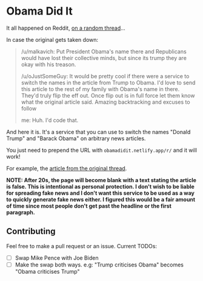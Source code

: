# Obama Did It

It all happened on Reddit, [on a random thread][reddit-thread]...

In case the original gets taken down:

> /u/malkavich: Put President Obama's name there and Republicans would have lost
> their collective minds, but since its trump they are okay with his treason.
>
> /u/oJustSomeGuy: It would be pretty cool if there were a service to switch the
> names in the article from Trump to Obama. I'd love to send this article to the
> rest of my family with Obama's name in there. They'd truly flip the eff out.
> Once flip out is in full force let them know what the original article said.
> Amazing backtracking and excuses to follow
>
> me: Huh. I'd code that.

And here it is. It's a service that you can use to switch the names "Donald
Trump" and "Barack Obama" on arbitrary news articles.

You just need to prepend the URL with `obamadidit.netlify.app/r/` and it will
work!

For example, the [article from the original thread][original-article].

**NOTE: After 20s, the page will become blank with a text stating the article is
false. This is intentional as personal protection. I don't wish to be liable for
spreading fake news and I don't want this service to be used as a way to quickly
generate fake news either. I figured this would be a fair amount of time since
most people don't get past the headline or the first paragraph.**

## Contributing

Feel free to make a pull request or an issue. Current TODOs:

- [ ] Swap Mike Pence with Joe Biden
- [ ] Make the swap both ways. e.g: "Trump criticises Obama" becomes "Obama
  criticises Trump"

[reddit-thread]: https://old.reddit.com/r/worldnews/comments/hnh13d/trump_pushed_cia_to_give_intelligence_to_kremlin/fxbmblb/?context=10000
[original-article]: https://obamadidit.netlify.app/.netlify/functions/replace_html?url=https://www.justsecurity.org/71279/trump-pushed-cia-to-give-intelligence-to-kremlin-while-taking-no-action-against-russia-arming-taliban/
